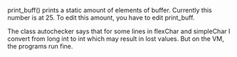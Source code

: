 print_buff() prints a static amount of elements of buffer. 
Currently this number is at 25. To edit this amount, 
you have to edit print_buff.

The class autochecker says that for some lines in flexChar
and simpleChar I convert from long int to int which may 
result in lost values. But on the VM, the programs run fine.
